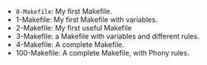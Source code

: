 - `0-Makefile`: My first Makefile.
- 1-Makefile: My first Makefile with variables.
- 2-Makefile: My first useful Makefile
- 3-Makefile: a Makefile with variables and different rules.
- 4-Makefile: A complete Makefile.
- 100-Makefile: A complete Makefile, with Phony rules.
